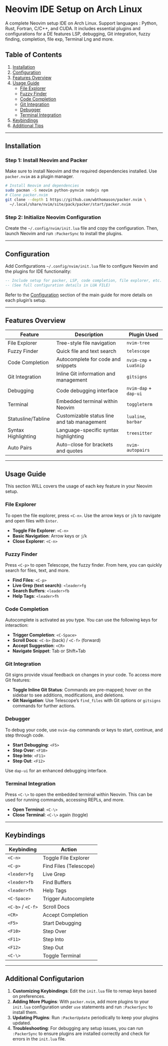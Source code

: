 

# Neovim IDE Setup on Arch Linux
A complete Neovim setup IDE on Arch Linux.
Support languages : Python, Rust, Fortran, C/C++, and CUDA. 
It includes essential plugins and configurations for a DE features LSP, debugging, Git integration, fuzzy finding, completion, file exp, Terminal Lng and more.

## Table of Contents
1. [Installation](#installation)
2. [Configuration](#configuration)
3. [Features Overview](#features-overview)
4. [Usage Guide](#usage-guide)
    - [File Explorer](#file-explorer)
    - [Fuzzy Finder](#fuzzy-finder)
    - [Code Completion](#code-completion)
    - [Git Integration](#git-integration)
    - [Debugger](#debugger)
    - [Terminal Integration](#terminal-integration)
5. [Keybindings](#keybindings)
6. [Additional Tips](#additional-tips)

---

## Installation

### Step 1: Install Neovim and Packer
Make sure to install Neovim and the required dependencies installed. Use `packer.nvim` as a plugin manager.

```bash
# Install Neovim and dependencies
sudo pacman -S neovim python-pynvim nodejs npm
# Clone packer.nvim
git clone --depth 1 https://github.com/wbthomason/packer.nvim \
  ~/.local/share/nvim/site/pack/packer/start/packer.nvim
```

### Step 2: Initialize Neovim Configuration
Create the `~/.config/nvim/init.lua` file and copy the configuration. Then, launch Neovim and run `:PackerSync` to install the plugins.

---

## Configuration

Add Configurations `~/.config/nvim/init.lua` file to configure Neovim and the plugins for IDE functionality:

```lua
-- Include setup for packer, LSP, code completion, file explorer, etc.
-- (See full configuration details in LUA FILE)
```

Refer to the [Configuration](#configuration) section of the main guide for more details on each plugin’s setup.

---

## Features Overview

| Feature            | Description                                        | Plugin Used              |
|--------------------|----------------------------------------------------|--------------------------|
| File Explorer      | Tree-style file navigation                         | `nvim-tree`              |
| Fuzzy Finder       | Quick file and text search                         | `telescope`              |
| Code Completion    | Autocomplete for code and snippets                 | `nvim-cmp` + `LuaSnip`   |
| Git Integration    | Inline Git information and management              | `gitsigns`               |
| Debugging          | Code debugging interface                           | `nvim-dap` + `dap-ui`    |
| Terminal           | Embedded terminal within Neovim                    | `toggleterm`             |
| Statusline/Tabline | Customizable status line and tab management        | `lualine`, `barbar`      |
| Syntax Highlighting| Language-specific syntax highlighting              | `treesitter`             |
| Auto Pairs         | Auto-close for brackets and quotes                 | `nvim-autopairs`         |

---

## Usage Guide

This section WILL covers the usage of each key feature in your Neovim setup.

### File Explorer
To open the file explorer, press `<C-n>`. Use the arrow keys or `j`/`k` to navigate and open files with `Enter`.

- **Toggle File Explorer**: `<C-n>`
- **Basic Navigation**: Arrow keys or `j`/`k`
- **Close Explorer**: `<C-n>`

### Fuzzy Finder
Press `<C-p>` to open Telescope, the fuzzy finder. From here, you can quickly search for files, text, and more.

- **Find Files**: `<C-p>`
- **Live Grep (text search)**: `<leader>fg`
- **Search Buffers**: `<leader>fb`
- **Help Tags**: `<leader>fh`

### Code Completion
Autocomplete is activated as you type. You can use the following keys for interaction:

- **Trigger Completion**: `<C-Space>`
- **Scroll Docs**: `<C-b>` (back) / `<C-f>` (forward)
- **Accept Suggestion**: `<CR>`
- **Navigate Snippet**: Tab or Shift+Tab

### Git Integration
Git signs provide visual feedback on changes in your code. To access more Git features:

- **Toggle Inline Git Status**: Commands are pre-mapped; hover on the sidebar to see additions, modifications, and deletions.
- **Git Navigation**: Use Telescope’s `find_files` with Git options or `gitsigns` commands for further actions.

### Debugger
To debug your code, use `nvim-dap` commands or keys to start, continue, and step through code.

- **Start Debugging**: `<F5>`
- **Step Over**: `<F10>`
- **Step Into**: `<F11>`
- **Step Out**: `<F12>`

Use `dap-ui` for an enhanced debugging interface.

### Terminal Integration
Press `<C-\>` to open the embedded terminal within Neovim. This can be used for running commands, accessing REPLs, and more.

- **Open Terminal**: `<C-\>`
- **Close Terminal**: `<C-\>` again (toggle)

---

## Keybindings

| Keybinding          | Action                        |
|---------------------|------------------------------|
| `<C-n>`             | Toggle File Explorer         |
| `<C-p>`             | Find Files (Telescope)       |
| `<leader>fg`        | Live Grep                    |
| `<leader>fb`        | Find Buffers                 |
| `<leader>fh`        | Help Tags                    |
| `<C-Space>`         | Trigger Autocomplete         |
| `<C-b>` / `<C-f>`   | Scroll Docs                  |
| `<CR>`              | Accept Completion            |
| `<F5>`              | Start Debugging              |
| `<F10>`             | Step Over                    |
| `<F11>`             | Step Into                    |
| `<F12>`             | Step Out                     |
| `<C-\>`             | Toggle Terminal              |

---

## Additional Configutarion

1. **Customizing Keybindings**: Edit the `init.lua` file to remap keys based on preferences.
2. **Adding More Plugins**: With `packer.nvim`, add more plugins to your `init.lua` configuration under `use` statements and run `:PackerSync` to install them.
3. **Updating Plugins**: Run `:PackerUpdate` periodically to keep your plugins updated.
4. **Troubleshooting**: For debugging any setup issues, you can run `:PackerSync` to ensure plugins are installed correctly and check for errors in the `init.lua` file.
